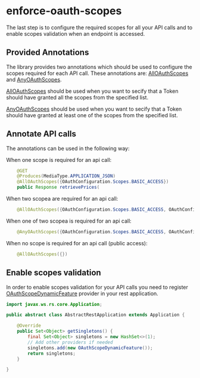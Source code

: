 # enforce-oauth-scopes

The last step is to configure the required scopes for all your API calls and to enable scopes validation when an endpoint is accessed.

## Provided Annotations

The library provides two annotations which should be used to configure the scopes required for each API call. These annotations are: [AllOAuthScopes][AllOAuthScopes] and [AnyOAuthScopes][AnyOAuthScopes].

[AllOAuthScopes][AllOAuthScopes] should be used when you want to secify that a Token should have granted all the scopes from the specified list.

[AnyOAuthScopes][AnyOAuthScopes] should be used when you want to secify that a Token should have granted at least one of the scopes from the specified list.

## Annotate API calls

The annotations can be used in the following way:

When one scope is required for an api call:

```java
	@GET
	@Produces(MediaType.APPLICATION_JSON)
	@AllOAuthScopes({OAuthConfiguration.Scopes.BASIC_ACCESS})
	public Response retrievePrices(
```

When two scopea are required for an api call:

```java
	@AllOAuthScopes({OAuthConfiguration.Scopes.BASIC_ACCESS, OAuthConfiguration.Scopes.ADVANCED_ACCESS})
```

When one of two scopea is required for an api call:

```java
	@AnyOAuthScopes({OAuthConfiguration.Scopes.BASIC_ACCESS, OAuthConfiguration.Scopes.ADVANCED_ACCESS})
```

When no scope is required for an api call (public access):

```java
	@AllOAuthScopes({})
```

## Enable scopes validation 

In order to enable scopes validation for your API calls you need to register [OAuthScopeDynamicFeature][OAuthScopeDynamicFeature] provider in your rest application.

```java
import javax.ws.rs.core.Application;

public abstract class AbstractRestApplication extends Application {

	@Override
	public Set<Object> getSingletons() {
		final Set<Object> singletons = new HashSet<>(1);
		// Add other providers if needed
		singletons.add(new OAuthScopeDynamicFeature());
		return singletons;
	}

}
```


[AllOAuthScopes]: src/main/java/com/forbesdigital/jee/oauth/AllOAuthScopes.java
[AnyOAuthScopes]: src/main/java/com/forbesdigital/jee/oauth/AnyOAuthScopes.java
[OAuthScopeDynamicFeature]: src/main/java/com/forbesdigital/jee/oauth/OAuthScopeDynamicFeature.java